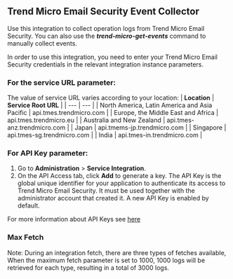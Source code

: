 ## Trend Micro Email Security Event Collector
Use this integration to collect operation logs from Trend Micro Email Security.
You can also use the ***trend-micro-get-events*** command to manually collect events.

In order to use this integration, you need to enter your Trend Micro Email Security credentials in the relevant integration instance parameters.

### For the service URL parameter:

The value of service URL varies according to your location:
| **Location** | **Service Root URL** |
| --- | --- |
| North America, Latin America and Asia Pacific | api.tmes.trendmicro.com |
| Europe, the Middle East and Africa | api.tmes.trendmicro.eu |
| Australia and New Zealand | api.tmes-anz.trendmicro.com |
| Japan | api.tmems-jp.trendmicro.com |
| Singapore | api.tmes-sg.trendmicro.com |
| India | api.tmes-in.trendmicro.com |


### For API Key parameter:

1. Go to **Administration** > **Service Integration**.
2. On the API Access tab, click **Add** to generate a key.
The API Key is the global unique identifier for your application to authenticate its access to Trend Micro Email Security. It must be used together with the administrator account that created it. A new API Key is enabled by default.

For more information about API Keys see [here](https://docs.trendmicro.com/en-us/enterprise/trend-micro-email-security-online-help/configuring-administ/service-integration/api-access/obtaining-an-api-key.aspx)



### Max Fetch
Note: During an integration fetch, there are three types of fetches available, When the maximum fetch parameter is set to 1000, 1000 logs will be retrieved for each type, resulting in a total of 3000 logs.

